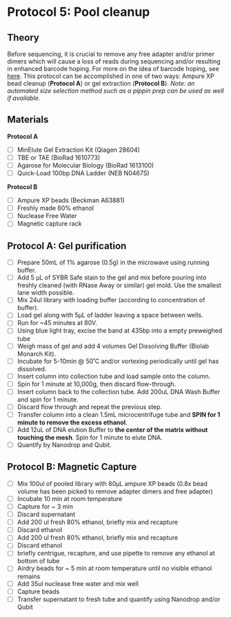# Protocol 5: Pool cleanup

## Theory
Before sequencing, it is crucial to remove any free adapter and/or primer dimers which will cause a loss of reads during sequencing and/or resulting in enhanced barcode hoping. For more on the idea of barcode hoping, see [here](https://www.illumina.com/techniques/sequencing/ngs-library-prep/multiplexing/index-hopping.html). This protocol can be accomplished in one of two ways: Ampure XP bead cleanup (**Protocol A**) or gel extraction (**Protocol B**). *Note: an automated size selection method such as a pippin prep can be used as well if available*.

## Materials
**Protocol A**
- [ ] MinElute Gel Extraction Kit (Qiagen 28604)
- [ ] TBE or TAE (BioRad 1610773)
- [ ] Agarose for Molecular Biology (BioRad 1613100)
- [ ] Quick-Load 100bp DNA Ladder (NEB N0467S)

**Protocol B**
- [ ] Ampure XP beads (Beckman A63881)
- [ ] Freshly made 80% ethanol
- [ ] Nuclease Free Water
- [ ] Magnetic capture rack

## Protocol A: Gel purification
- [ ] Prepare 50mL of 1% agarose (0.5g) in the microwave using running buffer.
- [ ] Add 5 µL of SYBR Safe stain to the gel and mix before pouring into freshly cleaned (with RNase Away or similar) gel mold. Use the smallest lane width possible.
- [ ] Mix 24ul library with loading buffer (according to concentration of buffer).
- [ ] Load gel along with 5µL of ladder leaving a space between wells.
- [ ] Run for ~45 minutes at 80V.
- [ ] Using blue light tray, excise the band at 435bp into a empty preweighed tube
- [ ] Weigh mass of gel and add 4 volumes Gel Dissolving Buffer (Biolab Monarch Kit).
- [ ] Incubate for 5-10min @ 50˚C and/or vortexing periodically until gel has dissolved.
- [ ] Insert column into collection tube and load sample onto the column.
- [ ] Spin for 1 minute at 10,000g, then discard flow-through.
- [ ] Insert column back to the collection tube. Add 200uL DNA Wash Buffer and spin for 1 minute.
- [ ] Discard flow through and repeat the previous step.
- [ ] Transfer column into a clean 1.5mL microcentrifuge tube and **SPIN for 1 minute to remove the excess ethanol**.
- [ ] Add 12uL of DNA elution Buffer to **the center of the matrix without touching the mesh**. Spin for 1 minute to elute DNA.
- [ ] Quantify by Nanodrop and Qubit.

## Protocol B: Magnetic Capture
- [ ] Mix 100ul of pooled library with 80µL ampure XP beads (0.8x bead volume has been picked to remove adapter dimers and free adapter)
- [ ] Incubate 10 min at room temperature
- [ ] Capture for ~ 3 min
- [ ] Discard supernatant
- [ ] Add 200 ul fresh 80% ethanol, briefly mix and recapture
- [ ] Discard ethanol
- [ ] Add 200 ul fresh 80% ethanol, briefly mix and recapture
- [ ] Discard ethanol
- [ ] briefly centrigue, recapture, and use pipette to remove any ethanol at bottom of tube
- [ ] Airdry beads for ~ 5 min at room temperature until no visible ethanol remains
- [ ] Add 35ul nuclease free water and mix well
- [ ] Capture beads
- [ ] Transfer supernatant to fresh tube and quantify using Nanodrop and/or Qubit

